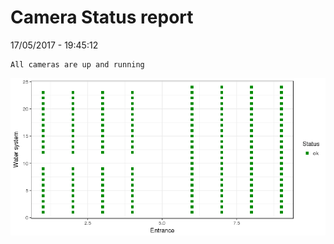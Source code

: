 Camera Status report
================
17/05/2017 - 19:45:12

    All cameras are up and running

![](camreport_files/figure-markdown_github/unnamed-chunk-2-1.png)
